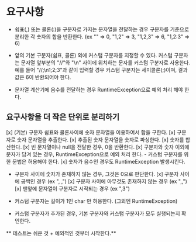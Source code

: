 # 요구사항

- 쉼표(,) 또는 콜론(:)을 구분자로 가지는 문자열을 전달하는 경우 구분자를 기준으로 분리한 각 숫자의 합을 반환한다. 
(ex "" => 0, "1,2" => 3, "1,2,3" => 6, "1,2:3" => 6)

- 앞의 기본 구분자(쉼표, 콜론) 외에 커스텀 구분자를 지정할 수 있다. 커스텀 구분자는 문자열 앞부분의 "//"와 "\n" 사이에 위치하는 문자를 커스텀 구분자로 사용한다.
예를 들어 "//;\n1;2;3"과 같이 입력할 경우 커스텀 구분자는 세미콜론(;)이며, 결과 값은 6이 반환되어야 한다.

- 문자열 계산기에 음수를 전달하는 경우 RuntimeException으로 예외 처리 해야 한다.

## 요구사항을 더 작은 단위로 분리하기

[x] (기본) 구분자 쉼표와 콜론사이에 숫자 문자열을 이용하여서 합을 구한다.
    [x] 구분자로 숫자 문자열을 추출한다.
    [x] 추출된 숫자 문자열을 숫자로 파싱한다.
    [x] 숫자를 합산한다.
[x] 빈 문자열이나 null을 전달한 경우, 0을 반환한다.
[x] 구분자와 숫자 이외에 문자가 담겨 있는 경우, RuntimeException으로 예외 처리 한다.
    - 커스텀 구분자를 위한 문법은 허용해야 한다.
    [x] 숫자가 음수인 경우도 RuntimeException 발생시킨다.
- 구분자 사이에 숫자가 존재하지 않는 경우, 그것은 0으로 판단한다.
    [x] 구분자 사이에 공백인 경우 (ex ", ,")
    [x] 구분자 사이에 아무것도 존재하지 않는 경우 (ex ",,")
    [x] 맨앞에 문자열이 구분자로 시작되는 경우 (ex ",3")

- 커스텀 구분자는 길이가 1인 char 만 허용한다. (그외엔 RuntimeException)
- 커스텀 구분자가 추가된 경우, 기본 구분자와 커스텀 구분자가 모두 실행되는지 확인한다.

** 테스트는 쉬운 것 + 예외적인 것부터 시작한다.**

 